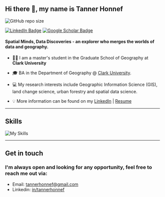 ## **Hi there 👋, my name is Tanner Honnef**

<img alt="GitHub repo size" src="https://img.shields.io/github/repo-size/tannerhonnef/tannerhonnef">


[![LinkedIn Badge](https://img.shields.io/badge/My-LinkedIn-blue)](https://www.linkedin.com/in/tanner-honnef-425683186/)
[![Google Scholar Badge](https://img.shields.io/badge/Google-Scholar-lightgrey)](https://scholar.google.com/citations?user=xVDuszoAAAAJ&hl=en)

#### **Spatial Minds, Data Discoveries - an explorer who merges the worlds of data and geography.** 
+ 👩‍🏫 I am a master's student in the Graduate School of Geography at **Clark University**
  
+ 🎓 BA in the Department of Geography @ [Clark University](https://www.clarku.edu/departments/geography/). 

+ 💻 My research interests include Geographic Information Science (GIS), land change science, urban forestry and spatial data science.

+ 💡 More information can be found on my [LinkedIn](https://www.linkedin.com/in/tanner-honnef-425683186/) | [Resume](https://tannerhonnef.github.io/docs/thonnefResume.pdf)

---

## **Skills**
![My Skills](https://skillicons.dev/icons?i=js,py,r,html,css)

---

## Get in touch
### **I'm always open and looking for any opportunity, feel free to reach me out via:<br />**
- Email: [tannerhonnef@gmail.com](mailto:tannerhonnef@gmail.com)<br />
- Linkedin: [in/tannerhonnef](https://www.linkedin.com/in/tanner-honnef-425683186/)
